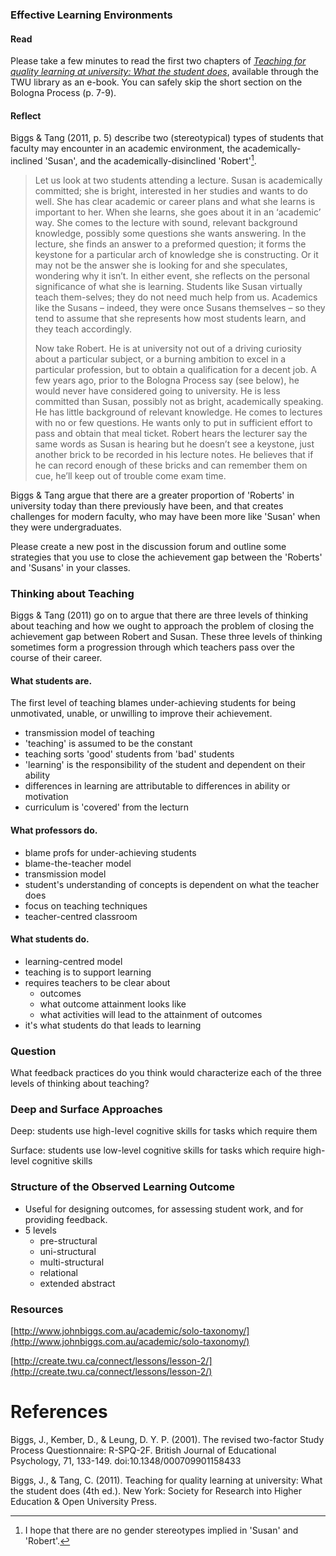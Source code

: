 ### Effective Learning Environments

#### Read

Please take a few minutes to read the first two chapters of [_Teaching for quality learning at university: What the student does_](https://ezproxy.student.twu.ca/login?url=http://search.ebscohost.com/login.aspx?direct=true&db=nlebk&AN=405333&site=ehost-live&ebv=EB&ppid=pp_3), available through the TWU library as an e-book. You can safely skip the short section on the Bologna Process \(p. 7-9\).

#### Reflect

Biggs & Tang \(2011, p. 5\) describe two \(stereotypical\) types of students that faculty may encounter in an academic environment, the academically-inclined 'Susan', and the academically-disinclined 'Robert'[^1].

> Let us look at two students attending a lecture. Susan is academically committed; she is bright, interested in her studies and wants to do well. She has clear academic or career plans and what she learns is important to her. When she learns, she goes about it in an ‘academic’ way. She comes to the lecture with sound, relevant background knowledge, possibly some questions she wants answering. In the lecture, she finds an answer to a preformed question; it forms the keystone for a particular arch of knowledge she is constructing. Or it may not be the answer she is looking for and she speculates, wondering why it isn’t. In either event, she reflects on the personal significance of what she is learning. Students like Susan virtually teach them-selves; they do not need much help from us. Academics like the Susans – indeed, they were once Susans themselves – so they tend to assume that she represents how most students learn, and they teach accordingly.
>
> Now take Robert. He is at university not out of a driving curiosity about a particular subject, or a burning ambition to excel in a particular profession, but to obtain a qualification for a decent job. A few years ago, prior to the Bologna Process say \(see below\), he would never have considered going to university. He is less committed than Susan, possibly not as bright, academically speaking. He has little background of relevant knowledge. He comes to lectures with no or few questions. He wants only to put in sufficient effort to pass and obtain that meal ticket. Robert hears the lecturer say the same words as Susan is hearing but he doesn’t see a keystone, just another brick to be recorded in his lecture notes. He believes that if he can record enough of these bricks and can remember them on cue, he’ll keep out of trouble come exam time.

Biggs & Tang argue that there are a greater proportion of 'Roberts' in university today than there previously have been, and that creates challenges for modern faculty, who may have been more like 'Susan' when they were undergraduates.

Please create a new post in the discussion forum and outline some strategies that you use to close the achievement gap between the 'Roberts' and 'Susans' in your classes.

### Thinking about Teaching

Biggs & Tang \(2011\) go on to argue that there are three levels of thinking about teaching and how we ought to approach the problem of closing the achievement gap between Robert and Susan. These three levels of thinking sometimes form a progression through which teachers pass over the course of their career.

#### What students are.

The first level of teaching blames under-achieving students for being unmotivated, unable, or unwilling to improve their achievement.

* transmission model of teaching
* 'teaching' is assumed to be the constant
* teaching sorts 'good' students from 'bad' students
* 'learning' is the responsibility of the student and dependent on their ability
* differences in learning are attributable to differences in ability or motivation
* curriculum is 'covered' from the lecturn

#### What professors do.

* blame profs for under-achieving students
* blame-the-teacher model
* transmission model
* student's understanding of concepts is dependent on what the teacher does
* focus on teaching techniques
* teacher-centred classroom

#### What students do.

* learning-centred model
* teaching is to support learning
* requires teachers to be clear about
  * outcomes
  * what outcome attainment looks like
  * what activities will lead to the attainment of outcomes
* it's what students do that leads to learning

### Question

What feedback practices do you think would characterize each of the three levels of thinking about teaching?

### Deep and Surface Approaches

Deep: students use high-level cognitive skills for tasks which require them

Surface: students use low-level cognitive skills for tasks which require high-level cognitive skills

### Structure of the Observed Learning Outcome

* Useful for designing outcomes, for assessing student work, and for providing feedback.
* 5 levels
  * pre-structural
  * uni-structural
  * multi-structural
  * relational
  * extended abstract 

### Resources

[http://www.johnbiggs.com.au/academic/solo-taxonomy/](http://www.johnbiggs.com.au/academic/solo-taxonomy/)

[http://create.twu.ca/connect/lessons/lesson-2/](http://create.twu.ca/connect/lessons/lesson-2/)

# References

Biggs, J., Kember, D., & Leung, D. Y. P. \(2001\). The revised two-factor Study Process Questionnaire: R-SPQ-2F. British Journal of Educational Psychology, 71, 133-149. doi:10.1348/000709901158433

Biggs, J., & Tang, C. \(2011\). Teaching for quality learning at university: What the student does \(4th ed.\). New York: Society for Research into Higher Education & Open University Press.

[^1]: I hope that there are no gender stereotypes implied in 'Susan' and 'Robert'.

